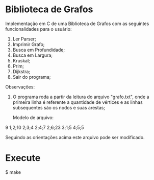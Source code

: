 # Biblioteca de Grafos

Implementação em C de uma Biblioteca de Grafos com as seguintes funcionalidades para o
usuário:

1) Ler Parser;
2) Imprimir Grafo;
3) Busca em Profundidade;
4) Busca em Largura;
5) Kruskal;
6) Prim;
7) Dijkstra;
0) Sair do programa;

Observações:
1) O programa roda a partir da leitura do arquivo "grafo.txt", onde a primeira linha é referente a quantidade de vértices e as linhas subsequentes são os nodos e suas arestas;
	
	Modelo de arquivo:

9
1;2;10
2;3;4
2;4;7
2;6;23
3;1;5
4;5;5

Seguindo as orientações acima este arquivo pode ser modificado.


# Execute

$ make





